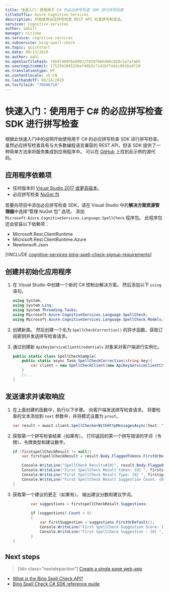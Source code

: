```yaml
---
title: 快速入门：使用用于 C# 的必应拼写检查 SDK 进行拼写检查
titleSuffix: Azure Cognitive Services
description: 开始使用必应拼写检查 REST API 检查拼写和语法。
services: cognitive-services
author: aahill
manager: nitinme
ms.service: cognitive-services
ms.subservice: bing-spell-check
ms.topic: quickstart
ms.date: 09/13/2019
ms.author: aahi
ms.openlocfilehash: 74697d69fbeb9072f839f0b6d49c010c5a7a7a05
ms.sourcegitcommit: 1752581945226a748b3c7141bffeb1c0616ad720
ms.translationtype: HT
ms.contentlocale: zh-CN
ms.lasthandoff: 09/14/2019
ms.locfileid: "70996710"
---
```

# <a name="quickstart-check-spelling-with-the-bing-spell-check-sdk-for-c"></a>快速入门：使用用于 C# 的必应拼写检查 SDK 进行拼写检查

根据此快速入门中的说明开始使用用于 C# 的必应拼写检查 SDK 进行拼写检查。 虽然必应拼写检查具有与大多数编程语言兼容的 REST API，但该 SDK 提供了一种简单方法来将服务集成到应用程序中。 可以在 [GitHub](https://github.com/Azure-Samples/cognitive-services-dotnet-sdk-samples/tree/master/samples/SpellCheck) 上找到此示例的源代码。

## <a name="application-dependencies"></a>应用程序依赖项

* 任何版本的 [Visual Studio 2017 或更高版本](https://visualstudio.microsoft.com/downloads/)。
* 必应拼写检查 [NuGet 包](https://www.nuget.org/packages/Microsoft.Azure.CognitiveServices.Language.SpellCheck)

若要向项目中添加必应拼写检查 SDK，请在 Visual Studio 中的**解决方案资源管理器**中选择“管理 NuGet 包”  选项。 添加 `Microsoft.Azure.CognitiveServices.Language.SpellCheck` 程序包。 此程序包还会安装以下依赖项：

* Microsoft.Rest.ClientRuntime
* Microsoft.Rest.ClientRuntime.Azure
* Newtonsoft.Json

[!INCLUDE [cognitive-services-bing-spell-check-signup-requirements](../../../includes/cognitive-services-bing-spell-check-signup-requirements.md)]

## <a name="create-and-initialize-the-application"></a>创建并初始化应用程序

1. 在 Visual Studio 中创建一个新的 C# 控制台解决方案。 然后添加以下 `using` 语句。
    
    ```csharp
    using System;
    using System.Linq;
    using System.Threading.Tasks;
    using Microsoft.Azure.CognitiveServices.Language.SpellCheck;
    using Microsoft.Azure.CognitiveServices.Language.SpellCheck.Models;
    ```

2. 创建新类。 然后创建一个名为 `SpellCheckCorrection()` 的异步函数，获取订阅密钥并发送拼写检查请求。

3. 通过创建新 `ApiKeyServiceClientCredentials` 对象来对客户端进行实例化。 

    ```csharp
    public static class SpellCheckSample{
        public static async Task SpellCheckCorrection(string key){
            var client = new SpellCheckClient(new ApiKeyServiceClientCredentials(key));
        }
        //...
    }
    ```

## <a name="send-the-request-and-read-the-response"></a>发送请求并读取响应

1. 在上面创建的函数中，执行以下步骤。 向客户端发送拼写检查请求。 将要检查的文本添加到 `text` 参数中，并将模式设置为 `proof`。  
    
    ```csharp
    var result = await client.SpellCheckerWithHttpMessagesAsync(text: "Bill Gatas", mode: "proof");
    ```

2. 获取第一个拼写检查结果（如果有）。 打印返回的第一个拼写错误的字词（令牌）、令牌类型和建议数字。

    ```csharp
    if (firstspellCheckResult != null){
        var firstspellCheckResult = result.Body.FlaggedTokens.FirstOrDefault();
    
        Console.WriteLine("SpellCheck Results#{0}", result.Body.FlaggedTokens.Count);
        Console.WriteLine("First SpellCheck Result token: {0} ", firstspellCheckResult.Token);
        Console.WriteLine("First SpellCheck Result Type: {0} ", firstspellCheckResult.Type);
        Console.WriteLine("First SpellCheck Result Suggestion Count: {0} ", firstspellCheckResult.Suggestions.Count);
    }
    ```

3. 获取第一个建议的更正（如果有）。 输出建议分数和建议字词。 

    ```csharp
            var suggestions = firstspellCheckResult.Suggestions;

            if (suggestions?.Count > 0)
            {
                var firstSuggestion = suggestions.FirstOrDefault();
                Console.WriteLine("First SpellCheck Suggestion Score: {0} ", firstSuggestion.Score);
                Console.WriteLine("First SpellCheck Suggestion : {0} ", firstSuggestion.Suggestion);
            }
   }

## Next steps

> [!div class="nextstepaction"]
> [Create a single page web-app](tutorials/spellcheck.md)

- [What is the Bing Spell Check API?](overview.md)
- [Bing Spell Check C# SDK reference guide](https://docs.microsoft.com/dotnet/api/overview/azure/cognitiveservices/client/bingspellcheck?view=azure-dotnet)